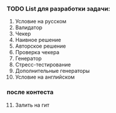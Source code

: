 ### **TODO List для разработки задачи:**

1. Условие на русском
2. Валидатор
3. Чекер
4. Наивное решение
5. Авторское решение
6. Проверка чекера
7. Генератор
8. Стресс-тестирование
9. Дополнительные генераторы
10. Условие на английском

### **после контеста**
11. Залить на гит

